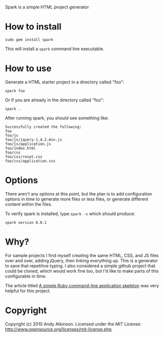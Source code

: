 Spark is a simple HTML project generator

How to install
===
`sudo gem install spark`

This will install a `spark` command line executable.

How to use
===
Generate a HTML starter project in a directory called "foo":

    spark foo

Or if you are already in the directory called "foo":

    spark .

After running spark, you should see something like:

    Successfully created the following:
    foo
    foo/js
    foo/js/jquery-1.4.2.min.js
    foo/js/application.js
    foo/index.html
    foo/css
    foo/css/reset.css
    foo/css/application.css


Options
===
There aren't any options at this point, but the plan is to add configuration options in time to generate more files or less files, or generate different content within the files.

To verify spark is installed, type `spark -v` which should produce:

    spark version 0.0.1

Why?
===
For sample projects I find myself creating the same HTML, CSS, and JS files over and over, adding jQuery, then linking everything up. This is a generator to save that repetitive typing. I also considered a simple github project that could be cloned, which would work fine too, but I'd like to make parts of this configurable in time.

The article titled [A simple Ruby command-line application skeleton](http://blog.infinitered.com/entries/show/5) was very helpful for this project.

Copyright
===
Copyright (c) 2010 Andy Atkinson. Licensed under the MIT License:
http://www.opensource.org/licenses/mit-license.php